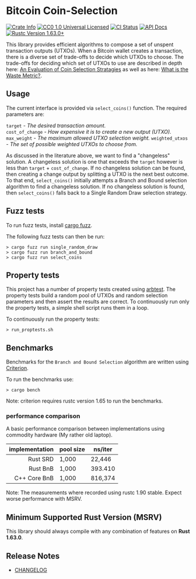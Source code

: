 # Bitcoin Coin-Selection

<p>
    <a href="https://crates.io/crates/bitcoin_coin_selection"><img alt="Crate Info" src="https://img.shields.io/crates/v/bitcoin_coin_selection.svg"/></a>
    <a href="https://github.com/p2pderivatives/rust-bitcoin-coin-selection/blob/master/LICENSE"><img alt="CC0 1.0 Universal Licensed" src="https://img.shields.io/badge/license-CC0--1.0-blue.svg"/></a>
    <a href="https://github.com/p2pderivatives/rust-bitcoin-coin-selection/actions?query=workflow%3AContinuous%20integration"><img alt="CI Status" src="https://github.com/p2pderivatives/rust-bitcoin-coin-selection/workflows/Continuous%20integration/badge.svg"></a>
    <a href="https://docs.rs/bitcoin-coin-selection"><img alt="API Docs" src="https://img.shields.io/docsrs/bitcoin-coin-selection"/></a>
    <a href="https://blog.rust-lang.org/2022/08/11/Rust-1.63.0"><img alt="Rustc Version 1.63.0+" src="https://img.shields.io/badge/rustc-1.63.0%2B-lightgrey.svg"/></a>
</p>

This library provides efficient algorithms to compose a set of unspent transaction outputs (UTXOs).  When a Bitcoin wallet creates a transaction, there is a diverse set of trade-offs to decide which UTXOs to choose.  The trade-offs for deciding which set of UTXOs to use are described in depth here: [An Evaluation of Coin Selection Stratagies](https://murch.one/wp-content/uploads/2016/11/erhardt2016coinselection.pdf) as well as here: [What is the Waste Metric?](https://murch.one/posts/waste-metric/).

## Usage

The current interface is provided via `select_coins()` function.  The required parameters are:

`target` - *The desired transaction amount.*  
`cost_of_change` - *How expensive it is to create a new output (UTXO).*  
`max_weight` - *The maximum allowed UTXO selection weight.*
`weighted_utxos` - *The set of possible weighted UTXOs to choose from.*


As discussed in the literature above, we want to find a "changeless" solution.  A changeless solution is one that exceeds the `target` however is less than `target` + `cost_of_change`.  If no changeless solution can be found, then creating a change output by splitting a UTXO is the next best outcome.  To that end, `select_coins()` initially attempts a Branch and Bound selection algorithm to find a changeless solution.  If no changeless solution is found, then `select_coins()` falls back to a Single Random Draw selection strategy.

## Fuzz tests

To run fuzz tests, install [cargo fuzz](https://crates.io/crates/cargo-fuzz).

The following fuzz tests can then be run:
```
> cargo fuzz run single_random_draw 
> cargo fuzz run branch_and_bound 
> cargo fuzz run select_coins
```

## Property tests

This project has a number of property tests created using [arbtest](https://github.com/matklad/arbtest).  The property tests build a random pool of UTXOs and random selection parameters and then assert the results are correct.  To continuously run only the property tests, a simple shell script runs them in a loop.

To continuously run the property tests:
```
> run_proptests.sh
```

## Benchmarks

Benchmarks for the `Branch and Bound Selection` algorithm are written using [Criterion]( https://github.com/bheisler/criterion.rs).

To run the benchmarks use: 
```
> cargo bench
```

Note: criterion requires rustc version 1.65 to run the benchmarks.

### performance comparison

A basic performance comparison between implementations using commodity hardware (My rather old laptop).

|implementation|pool size|ns/iter|
|-------------:|---------|-------|
|      Rust SRD|    1,000| 22,446|
|      Rust BnB|    1,000|393.410|
|  C++ Core BnB|    1,000|816,374|

Note: The measurements where recorded using rustc 1.90 stable.  Expect worse performance with MSRV.

## Minimum Supported Rust Version (MSRV)

This library should always compile with any combination of features on **Rust 1.63.0**.

## Release Notes

- [CHANGELOG](CHANGELOG.md)
